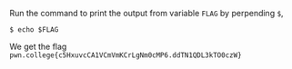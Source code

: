 Run the command to print the output from variable `FLAG` by perpending `$`,
```
$ echo $FLAG
```

We get the flag `pwn.college{c5HxuvcCA1VCmVmKCrLgNm0cMP6.ddTN1QDL3kTO0czW}`